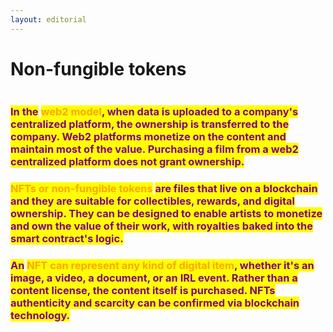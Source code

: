 ```yaml
---
layout: editorial
---
```


# Non-fungible tokens

<figure><img src="../../../../../../.gitbook/assets/pexels-btgl-♡-13609050.jpg" alt=""><figcaption></figcaption></figure>

### <mark style="color:purple;">In the</mark> <mark style="color:orange;">web2 model</mark><mark style="color:purple;">, when data is uploaded to a company's centralized platform, the ownership is transferred to the company. Web2 platforms monetize on the content and maintain most of the value. Purchasing a film from a web2 centralized platform does not grant ownership.</mark>&#x20;

### <mark style="color:orange;">NFTs or non-fungible tokens</mark> <mark style="color:purple;">are files that live on a blockchain and they are suitable for collectibles, rewards, and digital ownership. They can be designed to enable artists to monetize and own the value of their work, with royalties baked into the smart contract's logic.</mark>&#x20;

### <mark style="color:purple;">An</mark> <mark style="color:orange;">NFT can represent any kind of digital item</mark><mark style="color:purple;">, whether it's an image, a video, a document, or an IRL event. Rather than a content license, the content itself is purchased. NFTs authenticity and scarcity can be confirmed via blockchain technology.</mark>
